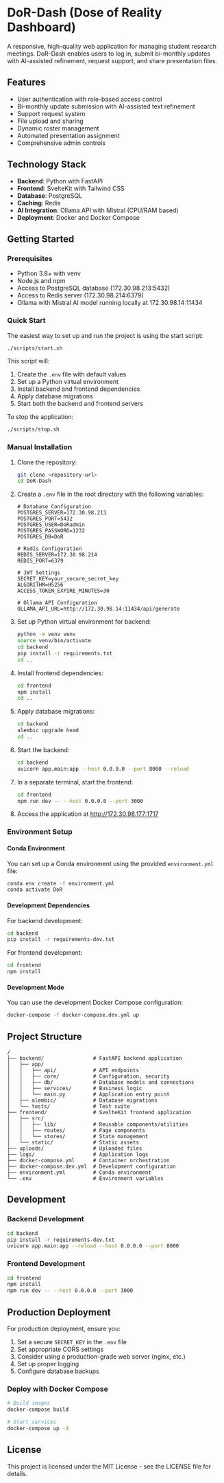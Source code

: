 # DoR-Dash (Dose of Reality Dashboard)

A responsive, high-quality web application for managing student research meetings. DoR-Dash enables users to log in, submit bi-monthly updates with AI-assisted refinement, request support, and share presentation files.

## Features

- User authentication with role-based access control
- Bi-monthly update submission with AI-assisted text refinement
- Support request system
- File upload and sharing
- Dynamic roster management
- Automated presentation assignment
- Comprehensive admin controls

## Technology Stack

- **Backend**: Python with FastAPI
- **Frontend**: SvelteKit with Tailwind CSS
- **Database**: PostgreSQL
- **Caching**: Redis
- **AI Integration**: Ollama API with Mistral (CPU/RAM based)
- **Deployment**: Docker and Docker Compose

## Getting Started

### Prerequisites

- Python 3.8+ with venv
- Node.js and npm
- Access to PostgreSQL database (172.30.98.213:5432)
- Access to Redis server (172.30.98.214:6379)
- Ollama with Mistral AI model running locally at 172.30.98.14:11434

### Quick Start

The easiest way to set up and run the project is using the start script:

```bash
./scripts/start.sh
```

This script will:
1. Create the `.env` file with default values
2. Set up a Python virtual environment
3. Install backend and frontend dependencies
4. Apply database migrations
5. Start both the backend and frontend servers

To stop the application:

```bash
./scripts/stop.sh
```

### Manual Installation

1. Clone the repository:
   ```bash
   git clone <repository-url>
   cd DoR-Dash
   ```

2. Create a `.env` file in the root directory with the following variables:
   ```
   # Database Configuration
   POSTGRES_SERVER=172.30.98.213
   POSTGRES_PORT=5432
   POSTGRES_USER=DoRadmin
   POSTGRES_PASSWORD=1232
   POSTGRES_DB=DoR

   # Redis Configuration
   REDIS_SERVER=172.30.98.214
   REDIS_PORT=6379

   # JWT Settings
   SECRET_KEY=your_secure_secret_key
   ALGORITHM=HS256
   ACCESS_TOKEN_EXPIRE_MINUTES=30

   # Ollama API Configuration
   OLLAMA_API_URL=http://172.30.98.14:11434/api/generate
   ```

3. Set up Python virtual environment for backend:
   ```bash
   python -m venv venv
   source venv/bin/activate
   cd backend
   pip install -r requirements.txt
   cd ..
   ```

4. Install frontend dependencies:
   ```bash
   cd frontend
   npm install
   cd ..
   ```

5. Apply database migrations:
   ```bash
   cd backend
   alembic upgrade head
   cd ..
   ```

6. Start the backend:
   ```bash
   cd backend
   uvicorn app.main:app --host 0.0.0.0 --port 8000 --reload
   ```

7. In a separate terminal, start the frontend:
   ```bash
   cd frontend
   npm run dev -- --host 0.0.0.0 --port 3000
   ```

8. Access the application at http://172.30.98.177:1717

### Environment Setup

#### Conda Environment

You can set up a Conda environment using the provided `environment.yml` file:

```bash
conda env create -f environment.yml
conda activate DoR
```

#### Development Dependencies

For backend development:
```bash
cd backend
pip install -r requirements-dev.txt
```

For frontend development:
```bash
cd frontend
npm install
```

#### Development Mode

You can use the development Docker Compose configuration:

```bash
docker-compose -f docker-compose.dev.yml up
```

## Project Structure

```
/
├── backend/                # FastAPI backend application
│   ├── app/
│   │   ├── api/            # API endpoints
│   │   ├── core/           # Configuration, security
│   │   ├── db/             # Database models and connections
│   │   ├── services/       # Business logic
│   │   └── main.py         # Application entry point
│   ├── alembic/            # Database migrations
│   └── tests/              # Test suite
├── frontend/               # SvelteKit frontend application
│   ├── src/
│   │   ├── lib/            # Reusable components/utilities
│   │   ├── routes/         # Page components
│   │   └── stores/         # State management
│   └── static/             # Static assets
├── uploads/                # Uploaded files
├── logs/                   # Application logs
├── docker-compose.yml      # Container orchestration
├── docker-compose.dev.yml  # Development configuration
├── environment.yml         # Conda environment
└── .env                    # Environment variables
```

## Development

### Backend Development

```bash
cd backend
pip install -r requirements-dev.txt
uvicorn app.main:app --reload --host 0.0.0.0 --port 8000
```

### Frontend Development

```bash
cd frontend
npm install
npm run dev -- --host 0.0.0.0 --port 3000
```

## Production Deployment

For production deployment, ensure you:

1. Set a secure `SECRET_KEY` in the `.env` file
2. Set appropriate CORS settings
3. Consider using a production-grade web server (nginx, etc.)
4. Set up proper logging
5. Configure database backups

### Deploy with Docker Compose

```bash
# Build images
docker-compose build

# Start services
docker-compose up -d
```

## License

This project is licensed under the MIT License - see the LICENSE file for details.